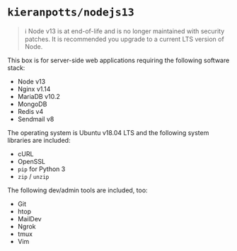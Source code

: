 # `kieranpotts/nodejs13`

> ℹ Node v13 is at end-of-life and is no longer maintained with security patches. It is recommended you upgrade to a current LTS version of Node.

This box is for server-side web applications requiring the following software stack:

- Node v13
- Nginx v1.14
- MariaDB v10.2
- MongoDB
- Redis v4
- Sendmail v8

The operating system is Ubuntu v18.04 LTS and the following system libraries are included:

- cURL
- OpenSSL
- `pip` for Python 3
- `zip` / `unzip`

The following dev/admin tools are included, too:

- Git
- htop
- MailDev
- Ngrok
- tmux
- Vim
